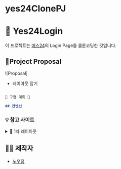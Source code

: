 # yes24ClonePJ

# 🤖 Yes24Login
이 프로젝트는 [예스24](https://www.yes24.com/)의 Login Page를 클론코딩한 것입니다.


## 🧸Project Proposal
![Proposal]
- 레이아웃 잡기


```markdown

🌟 구현 계획 🌟

## 컨벤션

```

<aside>



### 💡 참고 사이트







<details> 
 <summary> 🐣 1차 레이아웃</summary>
 
📄 Header
yes24 로고 a태그 img 125x100
로그인 a태그 span 62x100
회원가입 90x40

📄 Main
    

    
📄 Footer


📄 레이아웃
헤더 전체 1192x100
본체 960x100
메인
958x558
padding 60
border 1
margin 116
    

</details>


## 👩‍💻 제작자
- [노우정](https://github.com/Woojeong98)

